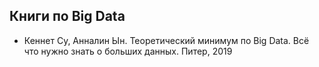## Книги по Big Data
- Кеннет Су, Анналин Ын. Теоретический минимум по Big Data. Всё что нужно знать о больших данных. Питер, 2019